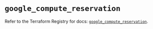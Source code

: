 # `google_compute_reservation`

Refer to the Terraform Registry for docs: [`google_compute_reservation`](https://registry.terraform.io/providers/hashicorp/google/5.27.0/docs/resources/compute_reservation).
